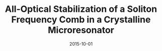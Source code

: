---
title: "All-Optical Stabilization of a Soliton Frequency Comb in a Crystalline Microresonator"
collection: publications
category: manuscripts
permalink: /publication/2015-10-01-All-Optical-Stabilization-of-a-Soliton-Frequency-Comb-in-a-Crystalline-Microresonator
date: 2015-10-01
venue: '<i>Optics Letters</i>'
paperurl: 'https://www.osapublishing.org/abstract.cfm?URI=ol-40-20-4723'
citation: ' J. Jost,  E. Lucas,  T. Herr,  C. Lecaplain,  V. Brasch,  M. Pfeiffer,  T. Kippenberg, <strong> All-Optical Stabilization of a Soliton Frequency Comb in a Crystalline Microresonator.</strong>  <i>Optics Letters</i>, 2015.'
---